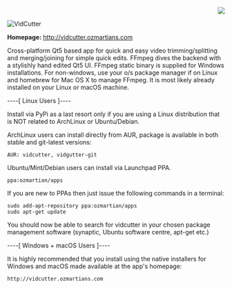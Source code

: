 <div align="right"><img src="https://travis-ci.org/ozmartian/vidcutter.svg?branch=master" /></div>

![VidCutter](https://raw.githubusercontent.com/ozmartian/vidcutter/master/images/vidcutter.png)

<p><b>Homepage:</b> <a href="http://vidcutter.ozmartians.com" target=_blank">http://vidcutter.ozmartians.com</a></p>

Cross-platform Qt5 based app for quick and easy video trimming/splitting and merging/joining for simple quick edits.
FFmpeg dives the backend with a stylishly hand edited Qt5 UI. FFmpeg static binary is supplied for Windows installations.
For non-windows, use your o/s package manager if on Linux and homebrew for Mac OS X to manage FFmpeg. It is most likely already installed on your Linux or macOS machine.

----[ Linux Users ]----

Install via PyPi as a last resort only if you are using a Linux distribution that is NOT related to ArchLinux or Ubuntu/Debian.

ArchLinux users can install directly from AUR, package is available in both stable and git-latest versions:

    AUR: vidcutter, vidgutter-git

Ubuntu/Mint/Debian users can install via Launchpad PPA.

    ppa:ozmartian/apps

If you are new to PPAs then just issue the following commands in a terminal:

    sudo add-apt-repository ppa:ozmartian/apps
    sudo apt-get update

You should now be able to search for vidcutter in your chosen package management software (synaptic, Ubuntu software centre, apt-get etc.)


----[ Windows + macOS Users ]----

It is highly recommended that you install using the native installers for Windows and macOS made available at the app's homepage:

    http://vidcutter.ozmartians.com
